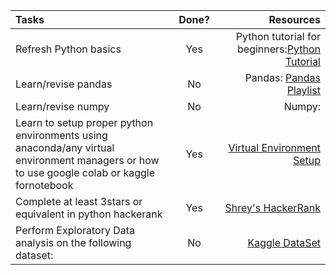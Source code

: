 |    Tasks    |    Done?    |       Resources   |
| :---        |    :----:   |              ---: |
|Refresh Python basics|	  Yes| Python tutorial for beginners:[Python Tutorial](https://www.youtube.com/watchv=rfscVS0vtbw&feature=youtu.beab_channel=freeCodeCamp.org)|
|Learn/revise pandas|	      No	|    Pandas: [Pandas Playlist](https://www.youtube.com/playlist?list=PL-osiE80TeTsWmV9i9c58mdDCSskIFdDS)|
|Learn/revise numpy|	      No	|    Numpy:  |
|Learn to setup proper python environments using anaconda/any virtual environment managers or how to use google colab or kaggle fornotebook  |  Yes | [Virtual Environment Setup](https://www.freecodecamp.org/news/how-to-setup-virtual-environments-in-python/)|
|Complete at least 3stars or equivalent in python hackerank	   | Yes|     [Shrey's HackerRank](https://www.hackerrank.com/9shrey)|
|Perform Exploratory Data analysis on the following dataset:    | No|	    [Kaggle DataSet](https://www.kaggle.com/datasets/arianazmoudeh/airbnbopendata/)|
